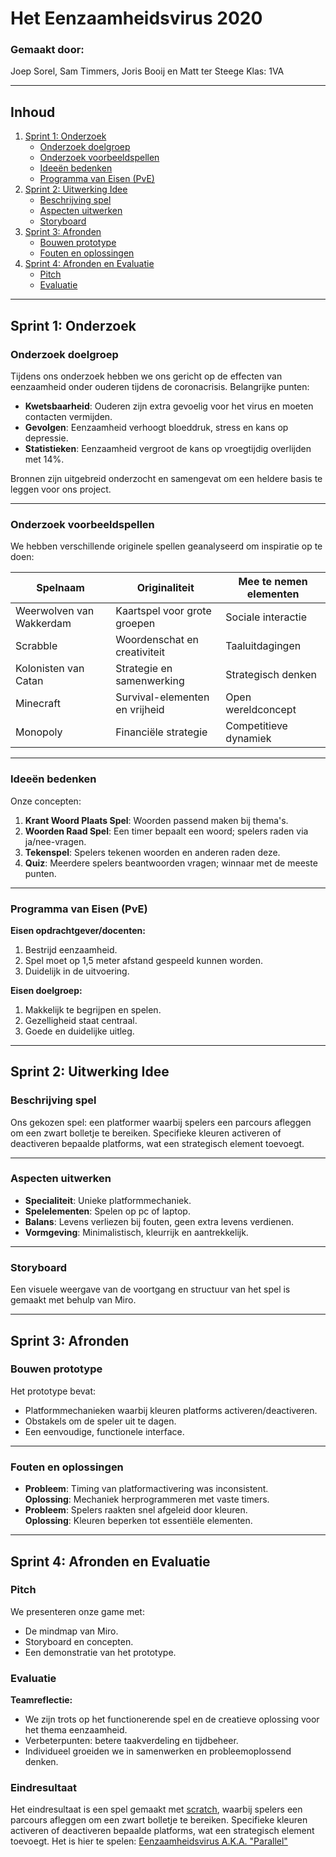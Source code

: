 # Het Eenzaamheidsvirus 2020


### Gemaakt door:
Joep Sorel, Sam Timmers, Joris Booij en Matt ter Steege 
Klas: 1VA

---

## Inhoud

1. [Sprint 1: Onderzoek](#sprint-1-onderzoek)
    - [Onderzoek doelgroep](#onderzoek-doelgroep)
    - [Onderzoek voorbeeldspellen](#onderzoek-voorbeeldspellen)
    - [Ideeën bedenken](#ideeën-bedenken)
    - [Programma van Eisen (PvE)](#programma-van-eisen-pve)
2. [Sprint 2: Uitwerking Idee](#sprint-2-uitwerking-idee)
    - [Beschrijving spel](#beschrijving-spel)
    - [Aspecten uitwerken](#aspecten-uitwerken)
    - [Storyboard](#storyboard)
3. [Sprint 3: Afronden](#sprint-3-afronden)
    - [Bouwen prototype](#bouwen-prototype)
    - [Fouten en oplossingen](#fouten-en-oplossingen)
4. [Sprint 4: Afronden en Evaluatie](#sprint-4-afronden-en-evaluatie)
    - [Pitch](#pitch)
    - [Evaluatie](#evaluatie)

---

## Sprint 1: Onderzoek

### Onderzoek doelgroep

Tijdens ons onderzoek hebben we ons gericht op de effecten van eenzaamheid onder ouderen tijdens de coronacrisis. Belangrijke punten:
- **Kwetsbaarheid**: Ouderen zijn extra gevoelig voor het virus en moeten contacten vermijden.
- **Gevolgen**: Eenzaamheid verhoogt bloeddruk, stress en kans op depressie.
- **Statistieken**: Eenzaamheid vergroot de kans op vroegtijdig overlijden met 14%.

Bronnen zijn uitgebreid onderzocht en samengevat om een heldere basis te leggen voor ons project.

---

### Onderzoek voorbeeldspellen

We hebben verschillende originele spellen geanalyseerd om inspiratie op te doen:

| Spelnaam                 | Originaliteit                  | Mee te nemen elementen |
|--------------------------|--------------------------------|------------------------|
| Weerwolven van Wakkerdam | Kaartspel voor grote groepen   | Sociale interactie     |
| Scrabble                 | Woordenschat en creativiteit   | Taaluitdagingen        |
| Kolonisten van Catan     | Strategie en samenwerking      | Strategisch denken     |
| Minecraft                | Survival-elementen en vrijheid | Open wereldconcept     |
| Monopoly                 | Financiële strategie           | Competitieve dynamiek  |

---

### Ideeën bedenken

Onze concepten:
1. **Krant Woord Plaats Spel**: Woorden passend maken bij thema's.
2. **Woorden Raad Spel**: Een timer bepaalt een woord; spelers raden via ja/nee-vragen.
3. **Tekenspel**: Spelers tekenen woorden en anderen raden deze.
4. **Quiz**: Meerdere spelers beantwoorden vragen; winnaar met de meeste punten.

---

### Programma van Eisen (PvE)

**Eisen opdrachtgever/docenten:**
1. Bestrijd eenzaamheid.
2. Spel moet op 1,5 meter afstand gespeeld kunnen worden.
3. Duidelijk in de uitvoering.

**Eisen doelgroep:**
1. Makkelijk te begrijpen en spelen.
2. Gezelligheid staat centraal.
3. Goede en duidelijke uitleg.

---

## Sprint 2: Uitwerking Idee

### Beschrijving spel

Ons gekozen spel: een platformer waarbij spelers een parcours afleggen om een zwart bolletje te bereiken. Specifieke kleuren activeren of deactiveren bepaalde platforms, wat een strategisch element toevoegt.

---

### Aspecten uitwerken

- **Specialiteit**: Unieke platformmechaniek.
- **Spelelementen**: Spelen op pc of laptop.
- **Balans**: Levens verliezen bij fouten, geen extra levens verdienen.
- **Vormgeving**: Minimalistisch, kleurrijk en aantrekkelijk.

---

### Storyboard

Een visuele weergave van de voortgang en structuur van het spel is gemaakt met behulp van Miro.

---

## Sprint 3: Afronden

### Bouwen prototype

Het prototype bevat:
- Platformmechanieken waarbij kleuren platforms activeren/deactiveren.
- Obstakels om de speler uit te dagen.
- Een eenvoudige, functionele interface.

---

### Fouten en oplossingen

- **Probleem**: Timing van platformactivering was inconsistent.  
  **Oplossing**: Mechaniek herprogrammeren met vaste timers.
- **Probleem**: Spelers raakten snel afgeleid door kleuren.  
  **Oplossing**: Kleuren beperken tot essentiële elementen.

---

## Sprint 4: Afronden en Evaluatie

### Pitch

We presenteren onze game met:
- De mindmap van Miro.
- Storyboard en concepten.
- Een demonstratie van het prototype.

### Evaluatie

**Teamreflectie:**
- We zijn trots op het functionerende spel en de creatieve oplossing voor het thema eenzaamheid.
- Verbeterpunten: betere taakverdeling en tijdbeheer.
- Individueel groeiden we in samenwerken en probleemoplossend denken.

### Eindresultaat
Het eindresultaat is een spel gemaakt met [scratch](https://scratch.mit.edu/), waarbij spelers een parcours afleggen om een zwart bolletje te bereiken. Specifieke kleuren activeren of deactiveren bepaalde platforms, wat een strategisch element toevoegt.
Het is hier te spelen: [Eenzaamheidsvirus A.K.A. "Parallel"](https://scratch.mit.edu/projects/405875350/)